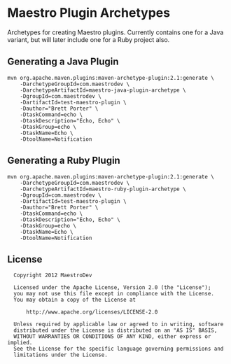 Maestro Plugin Archetypes
=========================

Archetypes for creating Maestro plugins. Currently contains one for a Java
variant, but will later include one for a Ruby project also.

Generating a Java Plugin
------------------------

```
mvn org.apache.maven.plugins:maven-archetype-plugin:2.1:generate \
    -DarchetypeGroupId=com.maestrodev \
    -DarchetypeArtifactId=maestro-java-plugin-archetype \
    -DgroupId=com.maestrodev \
    -DartifactId=test-maestro-plugin \
    -Dauthor="Brett Porter" \
    -DtaskCommand=echo \
    -DtaskDescription="Echo, Echo" \
    -DtaskGroup=echo \
    -DtaskName=Echo \
    -DtoolName=Notification
```

Generating a Ruby Plugin
------------------------

```
mvn org.apache.maven.plugins:maven-archetype-plugin:2.1:generate \
    -DarchetypeGroupId=com.maestrodev \
    -DarchetypeArtifactId=maestro-ruby-plugin-archetype \
    -DgroupId=com.maestrodev \
    -DartifactId=test-maestro-plugin \
    -Dauthor="Brett Porter" \
    -DtaskCommand=echo \
    -DtaskDescription="Echo, Echo" \
    -DtaskGroup=echo \
    -DtaskName=Echo \
    -DtoolName=Notification
```

License
-------
```
  Copyright 2012 MaestroDev

  Licensed under the Apache License, Version 2.0 (the "License");
  you may not use this file except in compliance with the License.
  You may obtain a copy of the License at

      http://www.apache.org/licenses/LICENSE-2.0

  Unless required by applicable law or agreed to in writing, software
  distributed under the License is distributed on an "AS IS" BASIS,
  WITHOUT WARRANTIES OR CONDITIONS OF ANY KIND, either express or implied.
  See the License for the specific language governing permissions and
  limitations under the License.
```
